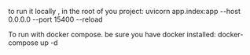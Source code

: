 

to run it locally , in the root of you project:
uvicorn app.index:app --host 0.0.0.0 --port 15400 --reload

To run with docker compose.  be sure you have docker installed:
docker-compose up -d 